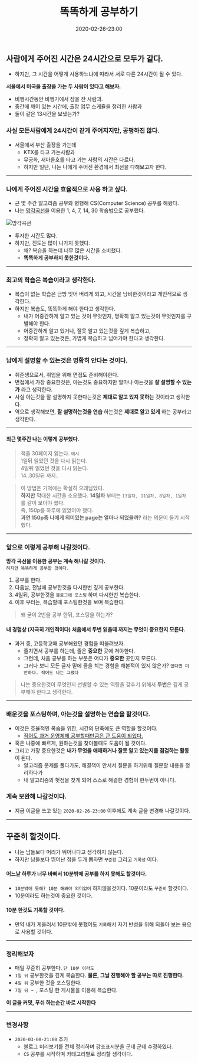 ﻿---
title: 똑똑하게 공부하기
date: 2020-02-26-23:00
categories:
- My

tags:
- Diary
- Study

photos:
- https://images.unsplash.com/photo-1532012197267-da84d127e765?ixlib=rb-1.2.1&ixid=eyJhcHBfaWQiOjEyMDd9&auto=format&fit=crop&w=400&q=60

---

<!-- 미리보기 방지 -->

## 사람에게 주어진 시간은 24시간으로 모두가 같다.
* 하지만, 그 시간을 어떻게 사용하느냐에 따라서 서로 다른 24시간이 될 수 있다.


**서울에서 미국을 출장을 가는 두 사람이 있다고 해보자.**  
* 비행시간동안 비행기에서 잠을 잔 사람과.
* 중간에 깨어 있는 시간에, 출장 업무 스케쥴을 정리한 사람과
* 둘이 같은 13시간을 보냈는가?

### 사실 모든사람에게 24시간이 같게 주어지지만, 공평하진 않다.
* 서울에서 부산 출장을 가는데 
    * KTX를 타고 가는사람과
    * 무궁화, 새마을호를 타고 가는 사람의 시간은 다르다.
    * 하지만 일단, 나는 나에게 주어진 환경에서 최선을 다해보고자 한다.


---

### 나에게 주어진 시간을 효율적으로 사용 하고 싶다.
* 근 몇 주간 알고리즘 공부와 병행해 CS(Computer Science) 공부를 해왔다.
* 나는 [망각곡선](https://ko.wikipedia.org/wiki/%EB%A7%9D%EA%B0%81_%EA%B3%A1%EC%84%A0)을 이용한 1, 4, 7, 14, 30 학습법으로 공부했다.

![망각곡선](https://upload.wikimedia.org/wikipedia/commons/thumb/4/4e/ForgettingCurve.svg/200px-ForgettingCurve.svg.png)

* 투자한 시간도 많다.
* 하지만, 진도는 많이 나가지 못했다.
    * 왜? 복습을 하는데 너무 많은 시간을 소비했다.
    * **똑똑하게 공부하지 못한것이다.**

---

### 최고의 학습은 복습이라고 생각한다.
* 복습이 없는 학습은 금방 잊어 버리게 되고, 시간을 낭비한것이라고 개인적으로 생각한다.
* 하지만 복습도, 똑똑하게 해야 한다고 생각한다.
    * 내가 어중간하게 알고 있는 것이 무엇인지, 명확히 알고 있는것이 무엇인지를 구별해야 한다.
    * 어중간하게 알고 있거나, 잘못 알고 있는것을 깊게 복습하고,
    * 정확히 알고 있는것은, 가볍게 복습하고 넘어가야 한다고 생각한다.

---

### 남에게 설명할 수 있는것은 명확히 안다는 것이다.
* 취준생으로서, 취업을 위해 면접도 준비해야한다.
* 면접에서 가장 중요한것은, 아는것도 중요하지만 얼마나 아는것을 **잘 설명할 수 있는가** 라고 생각한다.
* 사실 아는것을 잘 설명하지 못한다는것은 **제대로 알고 있지 못하는** 것이라고 생각한다.
* 역으로 생각해보면, **잘 설명하는것을 연습** 하는것은 **제대로 알고 있게** 하는 공부라고 생각한다.

---


#### 최근 몇주간 나는 이렇게 공부했다.
> 책을 30페이지 읽는다.  `예시`  
1일뒤 읽었던 것을 다시 읽는다.  
4일뒤 읽었던 것을 다시 읽는다.  
14..30일뒤 까지..  

> 이 방법은 기억에는 확실히 오래남았다.  
**하지만** 막대한 시간을 소요했다. **14일차** 부터는 `13일차, 11일차, 8일차, 1일차` 를 같이 보아야 했다.  
즉, 150p를 하루에 읽었어야 했다.  
**과연 150p중 나에게 의미있는 page는 얼마나 되었을까?** 라는 의문이 들기 시작했다.

---

### 앞으로 이렇게 공부해 나갈것이다.
**망각 곡선을 이용한 공부는 계속 해나갈 것이다.**  
`하지만 똑똑하게 공부할 것이다.`  

1. 공부를 한다.
2. 다음날, 전날에 공부한것을 다시한번 깊게 공부한다.
3. 4일뒤, 공부한것을 `블로그에 포스팅` 하며 다시한번 복습한다.
4. 이후 부터는, 복습할때 포스팅한것을 보며 복습한다. 

> 왜 굳이 2번을 공부 한뒤, 포스팅을 하는가?

#### 내 경험상 (지극히 개인적이다) 처음에서 두번 읽을때 까지는 무엇이 중요한지 모른다.
* 과거 중, 고등학교때 공부해왔던 경험을 떠올려보자.
    * 줄치면서 공부를 하는데, 줄은 **중요한** 곳에 쳐야한다.
    * 그런데, 처음 공부를 하는 부분은 어디가 **중요한** 곳인지 모른다.
    * 그러다 보니 모든 글자 밑에 줄을 치는 경험을 해본적이 있지 않은가? `없다면 미안하다. 적어도 나는 그랬다`

> 나는 중요한것이 무엇인지 선별할 수 있는 역량을 갖추기 위해서 **두번**은 깊게 공부해야 한다고 생각한다.

--- 

### 배운것을 포스팅하며, 아는것을 설명하는 연습을 할것이다.
* 이것은 효율적인 복습을 위한, 시간의 단축에도 큰 역할을 할것이다. 
    * [적어도 과거 운영체제 공부할때만큼은 큰 도움이 되었다.](https://blog.naver.com/ybook2006/221292457987)
* 혹은 나중에 빠르게, 원하는것을 찾아볼때도 도움이 될 것이다.
* 그리고 가장 중요한것은 **내가 무엇을 애매하거나 잘못 알고 있는지를 점검하는 활동** 이 된다.
    * 알고리즘 문제를 풀다가도, 해결책이 안서서 질문을 하기위해 질문할 내용을 정리하다가
    * 내 알고리즘의 헛점을 찾게 되어 스스로 해결한 경험이 한두번이 아니다.

### 계속 보완해 나갈것이다.
* 지금 이글을 쓰고 있는 `2020-02-26-23:00` 이후에도 계속 글을 변경해 나갈것이다.


---

## 꾸준히 할것이다.
* 나는 남들보다 머리가 뛰어나다고 생각하지 않는다.
* 하지만 남들보다 뛰어난 점을 두개 뽑자면 `꾸준함` 그리고 `기록성` 이다.

#### 어느날 하루가 너무 바뻐서 10분밖에 공부를 하지 못해도 할것이다.
* `10분밖에 못해? 10분 해봐야 의미없어` 하지않을것이다. 10분이라도 `꾸준히` 할것이다.
* 10분이라도 하는것이 중요한 것이다.

#### 10분 한것도 기록할 것이다.
* 만약 내가 게을러서 10분밖에 못했어도 `기록`해서 자기 반성을 위해 되돌아 보는 용으로 사용할 것이다.


---

### 정리해보자

* 매일 꾸준히 공부한다. `단 10분 이라도`
* `1일 뒤` 공부한것을 깊게 복습한다. **물론, 그날 진행해야 할 공부는 따로 진행한다.**
* `4일 뒤` 공부한 것을 포스팅한다. 
* `7일 뒤 ~ `, 포스팅 한 게시물을 이용해 복습한다.

**이 글을 커밋, 푸쉬 하는순간 바로 시작한다**

---

### 변경사항

* `2020-03-08-21:00` 추가
    * 블로그 미리보기를 전체 정리하며 강조표시분을 군데 군데 수정하였다.
    * `CS` 공부를 시작하며 카테고리별로 정리할 생각이다.